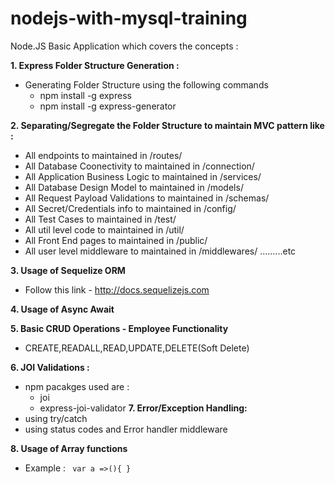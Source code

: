 # nodejs-with-mysql-training
Node.JS Basic Application which covers the concepts : 

<b>1. Express Folder Structure Generation : </b>
- Generating Folder Structure using the following commands 
    - npm install -g express
    - npm install -g express-generator

<b>2. Separating/Segregate the Folder Structure to maintain MVC pattern like :</b>
- All endpoints to maintained in /routes/
- All Database Coonectivity to maintained in /connection/
- All Application Business Logic to maintained in /services/
- All Database Design Model to maintained in /models/
- All Request Payload Validations to maintained in /schemas/
- All Secret/Credentials info to maintained in /config/
- All Test Cases to maintained in /test/
- All util level code to maintained in /util/
- All Front End pages to maintained in /public/
- All user level middleware to maintained in /middlewares/ .........etc

<b>3. Usage of Sequelize ORM </b>
- Follow this link - http://docs.sequelizejs.com

<b>4. Usage of Async Await</b>

<b>5. Basic CRUD Operations - Employee Functionality </b>
- CREATE,READALL,READ,UPDATE,DELETE(Soft Delete)

<b>6. JOI Validations :</b>
- npm pacakges used are : 
    - joi 
    - express-joi-validator
<b>7. Error/Exception Handling:  </b>
- using try/catch 
- using status codes and Error handler middleware

<b>8. Usage of Array functions</b>
- Example :  <code>
var a =>(){
}
</code>